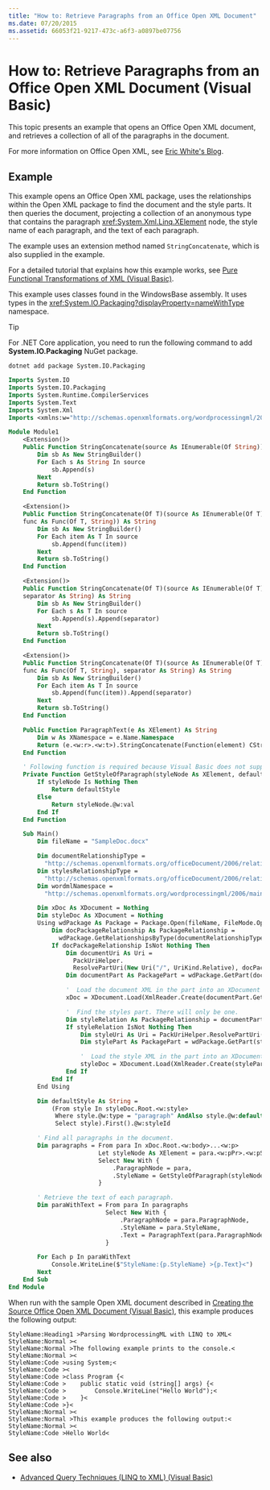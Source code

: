 ```yaml
---
title: "How to: Retrieve Paragraphs from an Office Open XML Document"
ms.date: 07/20/2015
ms.assetid: 66053f21-9217-473c-a6f3-a0897be07756
---
```

# How to: Retrieve Paragraphs from an Office Open XML Document (Visual Basic)

This topic presents an example that opens an Office Open XML document, and retrieves a collection of all of the paragraphs in the document.

For more information on Office Open XML, see [Eric White's Blog](http://www.ericwhite.com).

## Example

This example opens an Office Open XML package, uses the relationships within the Open XML package to find the document and the style parts. It then queries the document, projecting a collection of an anonymous type that contains the paragraph <xref:System.Xml.Linq.XElement> node, the style name of each paragraph, and the text of each paragraph.

The example uses an extension method named `StringConcatenate`, which is also supplied in the example.

For a detailed tutorial that explains how this example works, see [Pure Functional Transformations of XML (Visual Basic)](pure-functional-transformations-of-xml.md).

This example uses classes found in the WindowsBase assembly. It uses types in the <xref:System.IO.Packaging?displayProperty=nameWithType> namespace.

> [!TIP]
> For .NET Core application, you need to run the following command to add **System.IO.Packaging** NuGet package.
>
> ```dotnetcli
> dotnet add package System.IO.Packaging
> ```

```vb
Imports System.IO
Imports System.IO.Packaging
Imports System.Runtime.CompilerServices
Imports System.Text
Imports System.Xml
Imports <xmlns:w="http://schemas.openxmlformats.org/wordprocessingml/2006/main">

Module Module1
    <Extension()>
    Public Function StringConcatenate(source As IEnumerable(Of String)) As String
        Dim sb As New StringBuilder()
        For Each s As String In source
            sb.Append(s)
        Next
        Return sb.ToString()
    End Function

    <Extension()>
    Public Function StringConcatenate(Of T)(source As IEnumerable(Of T),
    func As Func(Of T, String)) As String
        Dim sb As New StringBuilder()
        For Each item As T In source
            sb.Append(func(item))
        Next
        Return sb.ToString()
    End Function

    <Extension()>
    Public Function StringConcatenate(Of T)(source As IEnumerable(Of T),
    separator As String) As String
        Dim sb As New StringBuilder()
        For Each s As T In source
            sb.Append(s).Append(separator)
        Next
        Return sb.ToString()
    End Function

    <Extension()>
    Public Function StringConcatenate(Of T)(source As IEnumerable(Of T),
    func As Func(Of T, String), separator As String) As String
        Dim sb As New StringBuilder()
        For Each item As T In source
            sb.Append(func(item)).Append(separator)
        Next
        Return sb.ToString()
    End Function

    Public Function ParagraphText(e As XElement) As String
        Dim w As XNamespace = e.Name.Namespace
        Return (e.<w:r>.<w:t>).StringConcatenate(Function(element) CStr(element))
    End Function

    ' Following function is required because Visual Basic does not support short circuit evaluation
    Private Function GetStyleOfParagraph(styleNode As XElement, defaultStyle As String) As String
        If styleNode Is Nothing Then
            Return defaultStyle
        Else
            Return styleNode.@w:val
        End If
    End Function

    Sub Main()
        Dim fileName = "SampleDoc.docx"

        Dim documentRelationshipType =
          "http://schemas.openxmlformats.org/officeDocument/2006/relationships/officeDocument"
        Dim stylesRelationshipType =
          "http://schemas.openxmlformats.org/officeDocument/2006/relationships/styles"
        Dim wordmlNamespace =
          "http://schemas.openxmlformats.org/wordprocessingml/2006/main"

        Dim xDoc As XDocument = Nothing
        Dim styleDoc As XDocument = Nothing
        Using wdPackage As Package = Package.Open(fileName, FileMode.Open, FileAccess.Read)
            Dim docPackageRelationship As PackageRelationship =
              wdPackage.GetRelationshipsByType(documentRelationshipType).FirstOrDefault()
            If docPackageRelationship IsNot Nothing Then
                Dim documentUri As Uri =
                  PackUriHelper.
                  ResolvePartUri(New Uri("/", UriKind.Relative), docPackageRelationship.TargetUri)
                Dim documentPart As PackagePart = wdPackage.GetPart(documentUri)

                '  Load the document XML in the part into an XDocument instance.
                xDoc = XDocument.Load(XmlReader.Create(documentPart.GetStream()))

                '  Find the styles part. There will only be one.
                Dim styleRelation As PackageRelationship = documentPart.GetRelationshipsByType(stylesRelationshipType).FirstOrDefault()
                If styleRelation IsNot Nothing Then
                    Dim styleUri As Uri = PackUriHelper.ResolvePartUri(documentUri, styleRelation.TargetUri)
                    Dim stylePart As PackagePart = wdPackage.GetPart(styleUri)

                    '  Load the style XML in the part into an XDocument instance.
                    styleDoc = XDocument.Load(XmlReader.Create(stylePart.GetStream()))
                End If
            End If
        End Using

        Dim defaultStyle As String =
            (From style In styleDoc.Root.<w:style>
             Where style.@w:type = "paragraph" AndAlso style.@w:default = "1"
             Select style).First().@w:styleId

        ' Find all paragraphs in the document.
        Dim paragraphs = From para In xDoc.Root.<w:body>...<w:p>
                         Let styleNode As XElement = para.<w:pPr>.<w:pStyle>.FirstOrDefault()
                         Select New With {
                             .ParagraphNode = para,
                             .StyleName = GetStyleOfParagraph(styleNode, defaultStyle)
                         }

        ' Retrieve the text of each paragraph.
        Dim paraWithText = From para In paragraphs
                           Select New With {
                               .ParagraphNode = para.ParagraphNode,
                               .StyleName = para.StyleName,
                               .Text = ParagraphText(para.ParagraphNode)
                           }

        For Each p In paraWithText
            Console.WriteLine($"StyleName:{p.StyleName} >{p.Text}<")
        Next
    End Sub
End Module
```

When run with the sample Open XML document described in [Creating the Source Office Open XML Document (Visual Basic)](creating-the-source-office-open-xml-document.md), this example produces the following output:

```console
StyleName:Heading1 >Parsing WordprocessingML with LINQ to XML<
StyleName:Normal ><
StyleName:Normal >The following example prints to the console.<
StyleName:Normal ><
StyleName:Code >using System;<
StyleName:Code ><
StyleName:Code >class Program {<
StyleName:Code >    public static void (string[] args) {<
StyleName:Code >        Console.WriteLine("Hello World");<
StyleName:Code >    }<
StyleName:Code >}<
StyleName:Normal ><
StyleName:Normal >This example produces the following output:<
StyleName:Normal ><
StyleName:Code >Hello World<
```

## See also

- [Advanced Query Techniques (LINQ to XML) (Visual Basic)](advanced-query-techniques-linq-to-xml.md)
